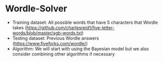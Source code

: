 # Wordle-Solver
- Training dataset: All possible words that have 5 characters that Wordle takes (https://github.com/charlesreid1/five-letter-words/blob/master/sgb-words.txt)
- Testing dataset: Previous Wordle answers (https://www.fiveforks.com/wordle/)
- Algorithm: We will start with using the Bayesian model but we also consider combining other algorithms if necessary
